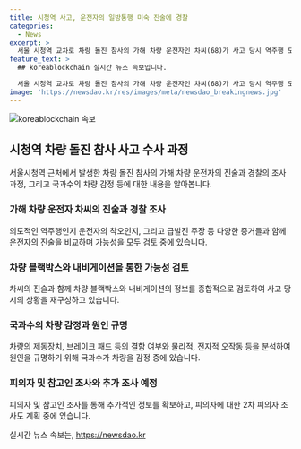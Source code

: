 ```yaml
---
title: 시청역 사고, 운전자의 일방통행 미숙 진술에 경찰
categories:
  - News
excerpt: >
  서울 시청역 교차로 차량 돌진 참사의 가해 차량 운전자인 차씨(68)가 사고 당시 역주행 도로가 일방통행 도로인지 몰랐다고 주장했지만, 경찰은 차씨의 진술과 증거물을 비교해 거짓 여부를 조사 중이다. 또한 차량 블랙박스 내부에 담긴 음성 내비게이션 정보 등을 고려하여 차씨의 진실성을 조사 중이며, 참고인 조사를 마치고 국과수는 차량을 감정해 원인 규명을 위한 분석을 진행하고 있다. 도로 결함, 피의자 착오, 거짓말 등 모든 가능성을 고려한 수사가 진행 중이다.
feature_text: >
  ## koreablockchain 실시간 뉴스 속보입니다.

  서울 시청역 교차로 차량 돌진 참사의 가해 차량 운전자인 차씨(68)가 사고 당시 역주행 도로가 일방통행 도로인지 몰랐다고 주장했지만, 경찰은 차씨의 진술과 증거물을 비교해 거짓 여부를 조사 중이다. 또한 차량 블랙박스 내부에 담긴 음성 내비게이션 정보 등을 고려하여 차씨의 진실성을 조사 중이며, 참고인 조사를 마치고 국과수는 차량을 감정해 원인 규명을 위한 분석을 진행하고 있다. 도로 결함, 피의자 착오, 거짓말 등 모든 가능성을 고려한 수사가 진행 중이다.
image: 'https://newsdao.kr/res/images/meta/newsdao_breakingnews.jpg'
---
```


<p><img src="https://newsdao.kr/res/images/meta/newsdao_breakingnews.jpg" alt="koreablockchain 속보" /></p>

<h2 data-ke-size="size26">시청역 차량 돌진 참사 사고 수사 과정</h2>

<p data-ke-size="size16">서울시청역 근처에서 발생한 차량 돌진 참사의 가해 차량 운전자의 진술과 경찰의 조사과정, 그리고 국과수의 차량 감정 등에 대한 내용을 알아봅니다.</p>

<h3>가해 차량 운전자 차씨의 진술과 경찰 조사</h3>

<p data-ke-size="size16">의도적인 역주행인지 운전자의 착오인지, 그리고 급발진 주장 등 다양한 증거들과 함께 운전자의 진술을 비교하며 가능성을 모두 검토 중에 있습니다.</p>

<h3>차량 블랙박스와 내비게이션을 통한 가능성 검토</h3>

<p data-ke-size="size16">차씨의 진술과 함께 차량 블랙박스와 내비게이션의 정보를 종합적으로 검토하여 사고 당시의 상황을 재구성하고 있습니다.</p>

<h3>국과수의 차량 감정과 원인 규명</h3>

<p data-ke-size="size16">차량의 제동장치, 브레이크 패드 등의 결함 여부와 물리적, 전자적 오작동 등을 분석하여 원인을 규명하기 위해 국과수가 차량을 감정 중에 있습니다.</p>

<h3>피의자 및 참고인 조사와 추가 조사 예정</h3>

<p data-ke-size="size16">피의자 및 참고인 조사를 통해 추가적인 정보를 확보하고, 피의자에 대한 2차 피의자 조사도 계획 중에 있습니다.</p>
실시간 뉴스 속보는, <a href="https://newsdao.kr" rel="dofollow">https://newsdao.kr</a>


